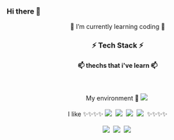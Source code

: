 ### Hi there 👋
<p align="center">
🌱 I’m currently learning coding 🌱
</p>
<h3 align="center"> ⚡ Tech Stack ⚡<br>
  <h4 align="center"> 📫 thechs that i've learn 📫</h4><br>
 
<p align="center">
    My environment 👯
    <img src="https://img.shields.io/badge/Jupyter-F37626?style=flat-square&logo=Jupyter&logoColor=white"/></a>&nbsp 
    <br><br>
    I like ✨✨✨✨    
    <img src="https://img.shields.io/badge/Python-3776AB?style=flat-square&logo=Python&logoColor=white"/></a>&nbsp 
    <img src="https://img.shields.io/badge/TensorFlow-FF6F00?style=flat-square&logo=TensorFlow&logoColor=white"/></a>&nbsp 
    <img src="https://img.shields.io/badge/pandas-150458?style=flat-square&logo=pandas&logoColor=white"/></a>&nbsp 
    <img src="https://img.shields.io/badge/Jordan-000000?style=flat-square&logo=Jordan&logoColor=white"/></a>&nbsp 
    ✨✨✨✨<br><br>
    <img src="https://img.shields.io/badge/C-ABB9CC?style=flat-square&logo=C&logoColor=white"/></a>&nbsp
    <img src="https://img.shields.io/badge/Java-007396?style=flat-square&logo=Java&logoColor=white"/></a>&nbsp
    <img src="https://img.shields.io/badge/C++-00599C?style=flat-square&logo=C%2B%2B&logoColor=white"/></a>&nbsp 
</p>

  
  

<!--
**saidsame/saidsame** is a ✨ _special_ ✨ repository because its `README.md` (this file) appears on your GitHub profile.

Here are some ideas to get you started:

- 🔭 I’m currently working on ...
- 
- 👯 I’m looking to collaborate on ...
- 🤔 I’m looking for help with ...
- 💬 Ask me about ...
- 📫 How to reach me: ...
- 😄 Pronouns: ...
- ⚡ Fun fact: ...
-->

